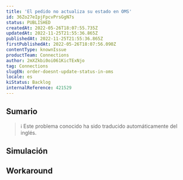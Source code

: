 ```yaml
---
title: 'El pedido no actualiza su estado en OMS'
id: 36Zo27eIpjFpcvPrsGgN7s
status: PUBLISHED
createdAt: 2022-05-26T18:07:55.735Z
updatedAt: 2022-11-25T21:55:36.865Z
publishedAt: 2022-11-25T21:55:36.865Z
firstPublishedAt: 2022-05-26T18:07:56.090Z
contentType: knownIssue
productTeam: Connections
author: 2mXZkbi0oi061KicTExNjo
tag: Connections
slugEN: order-doesnt-update-status-in-oms
locale: es
kiStatus: Backlog
internalReference: 421529
---
```


## Sumario

>ℹ️ Este problema conocido ha sido traducido automáticamente del inglés.



## Simulación



## Workaround



